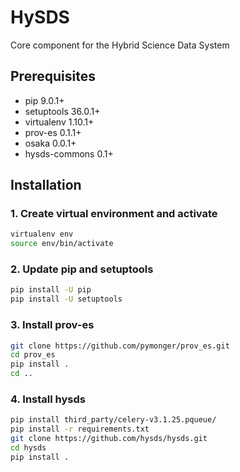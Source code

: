 # HySDS

Core component for the Hybrid Science Data System

## Prerequisites

- pip 9.0.1+
- setuptools 36.0.1+
- virtualenv 1.10.1+
- prov-es 0.1.1+
- osaka 0.0.1+
- hysds-commons 0.1+

## Installation

### 1. Create virtual environment and activate

  ```sh
  virtualenv env
  source env/bin/activate
  ```

### 2. Update pip and setuptools

  ```sh
  pip install -U pip
  pip install -U setuptools
  ```

### 3. Install prov-es

  ```sh
  git clone https://github.com/pymonger/prov_es.git
  cd prov_es
  pip install .
  cd ..
  ```

### 4. Install hysds

  ```sh
  pip install third_party/celery-v3.1.25.pqueue/
  pip install -r requirements.txt
  git clone https://github.com/hysds/hysds.git
  cd hysds
  pip install .
  ```
